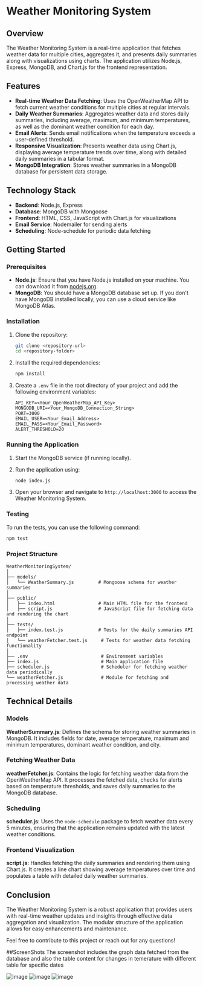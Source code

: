 # Weather Monitoring System

## Overview

The Weather Monitoring System is a real-time application that fetches weather data for multiple cities, aggregates it, and presents daily summaries along with visualizations using charts. The application utilizes Node.js, Express, MongoDB, and Chart.js for the frontend representation.

## Features

- **Real-time Weather Data Fetching**: Uses the OpenWeatherMap API to fetch current weather conditions for multiple cities at regular intervals.
- **Daily Weather Summaries**: Aggregates weather data and stores daily summaries, including average, maximum, and minimum temperatures, as well as the dominant weather condition for each day.
- **Email Alerts**: Sends email notifications when the temperature exceeds a user-defined threshold.
- **Responsive Visualization**: Presents weather data using Chart.js, displaying average temperature trends over time, along with detailed daily summaries in a tabular format.
- **MongoDB Integration**: Stores weather summaries in a MongoDB database for persistent data storage.

## Technology Stack

- **Backend**: Node.js, Express
- **Database**: MongoDB with Mongoose
- **Frontend**: HTML, CSS, JavaScript with Chart.js for visualizations
- **Email Service**: Nodemailer for sending alerts
- **Scheduling**: Node-schedule for periodic data fetching

## Getting Started

### Prerequisites

- **Node.js**: Ensure that you have Node.js installed on your machine. You can download it from [nodejs.org](https://nodejs.org/).
- **MongoDB**: You should have a MongoDB database set up. If you don't have MongoDB installed locally, you can use a cloud service like MongoDB Atlas.

### Installation

1. Clone the repository:
   ```bash
   git clone <repository-url>
   cd <repository-folder>
   ```

2. Install the required dependencies:
   ```bash
   npm install
   ```

3. Create a `.env` file in the root directory of your project and add the following environment variables:
   ```plaintext
   API_KEY=<Your_OpenWeatherMap_API_Key>
   MONGODB_URI=<Your_MongoDB_Connection_String>
   PORT=3000
   EMAIL_USER=<Your_Email_Address>
   EMAIL_PASS=<Your_Email_Password>
   ALERT_THRESHOLD=20
   ```

### Running the Application

1. Start the MongoDB service (if running locally).

2. Run the application using:
   ```bash
   node index.js
   ```

3. Open your browser and navigate to `http://localhost:3000` to access the Weather Monitoring System.

### Testing

To run the tests, you can use the following command:
```bash
npm test
```

### Project Structure

```
WeatherMonitoringSystem/
│
├── models/
│   └── WeatherSummary.js         # Mongoose schema for weather summaries
│
├── public/
│   ├── index.html                # Main HTML file for the frontend
│   ├── script.js                 # JavaScript file for fetching data and rendering the chart
│
├── tests/
│   ├── index.test.js             # Tests for the daily summaries API endpoint
│   └── weatherFetcher.test.js     # Tests for weather data fetching functionality
│
├── .env                           # Environment variables
├── index.js                       # Main application file
├── scheduler.js                   # Scheduler for fetching weather data periodically
└── weatherFetcher.js              # Module for fetching and processing weather data
```

## Technical Details

### Models

**WeatherSummary.js**: Defines the schema for storing weather summaries in MongoDB. It includes fields for date, average temperature, maximum and minimum temperatures, dominant weather condition, and city.

### Fetching Weather Data

**weatherFetcher.js**: Contains the logic for fetching weather data from the OpenWeatherMap API. It processes the fetched data, checks for alerts based on temperature thresholds, and saves daily summaries to the MongoDB database.

### Scheduling

**scheduler.js**: Uses the `node-schedule` package to fetch weather data every 5 minutes, ensuring that the application remains updated with the latest weather conditions.

### Frontend Visualization

**script.js**: Handles fetching the daily summaries and rendering them using Chart.js. It creates a line chart showing average temperatures over time and populates a table with detailed daily weather summaries.

## Conclusion

The Weather Monitoring System is a robust application that provides users with real-time weather updates and insights through effective data aggregation and visualization. The modular structure of the application allows for easy enhancements and maintenance.

Feel free to contribute to this project or reach out for any questions!


##ScreenShots
The screenshot includes the graph data fetched from the database and also the table content for changes in temerature with different table for specific dates

![image](https://github.com/user-attachments/assets/1ca2048e-69ba-4612-9003-39c0a5426ad7)
![image](https://github.com/user-attachments/assets/747b6e18-4079-4951-9e89-133ca60e5e29)
![image](https://github.com/user-attachments/assets/030aee56-2586-46e8-8832-0b0190d22c9b)

